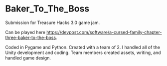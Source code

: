 # Baker_To_The_Boss
Submission for Treasure Hacks 3.0 game jam.

Can be played here https://devpost.com/software/a-cursed-family-chapter-three-baker-to-the-boss.

Coded in Pygame and Python. Created with a team of 2. I handled all of the Unity development and coding. 
Team members created assets, writing, and handled game design. 
